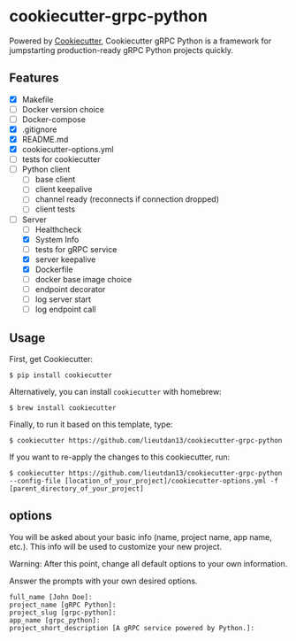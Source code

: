 # cookiecutter-grpc-python

Powered by [Cookiecutter](https://github.com/audreyr/cookiecutter), Cookiecutter gRPC Python is a framework for jumpstarting production-ready gRPC Python projects quickly.

## Features

- [x] Makefile
- [ ] Docker version choice
- [ ] Docker-compose
- [x] .gitignore
- [x] README.md
- [x] cookiecutter-options.yml
- [ ] tests for cookiecutter
- [ ] Python client
  - [ ] base client
  - [ ] client keepalive
  - [ ] channel ready (reconnects if connection dropped)
  - [ ] client tests
- [ ] Server
  - [ ] Healthcheck
  - [x] System Info
  - [ ] tests for gRPC service
  - [x] server keepalive
  - [x] Dockerfile
  - [ ] docker base image choice
  - [ ] endpoint decorator
  - [ ] log server start
  - [ ] log endpoint call

## Usage

First, get Cookiecutter:
```console
$ pip install cookiecutter
```

Alternatively, you can install `cookiecutter` with homebrew:
```console
$ brew install cookiecutter
```

Finally, to run it based on this template, type:
```console
$ cookiecutter https://github.com/lieutdan13/cookiecutter-grpc-python
```

If you want to re-apply the changes to this cookiecutter, run:
```console
$ cookiecutter https://github.com/lieutdan13/cookiecutter-grpc-python --config-file [location_of_your_project]/cookiecutter-options.yml -f [parent_directory_of_your_project]
```

## options
You will be asked about your basic info (name, project name, app name, etc.). This info will be used to customize your new project.

Warning: After this point, change all default options to your own information.

Answer the prompts with your own desired options.

```console
full_name [John Doe]: 
project_name [gRPC Python]: 
project_slug [grpc-python]: 
app_name [grpc_python]: 
project_short_description [A gRPC service powered by Python.]:
```
